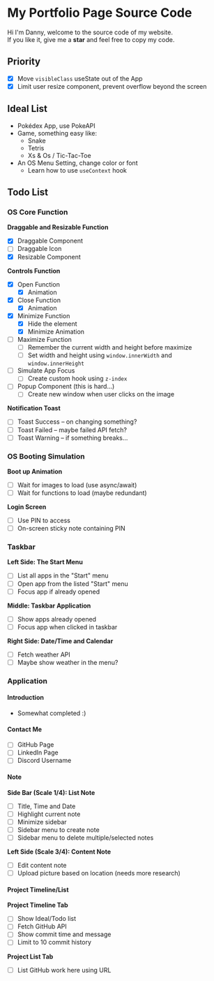 # My Portfolio Page Source Code

Hi I'm Danny, welcome to the source code of my website.  
If you like it, give me a **star** and feel free to copy my code.

## Priority

- [X] Move `visibleClass` useState out of the App
- [X] Limit user resize component, prevent overflow beyond the screen

## Ideal List

- Pokédex App, use PokeAPI
- Game, something easy like:
   - Snake
   - Tetris
   - Xs & Os / Tic-Tac-Toe
- An OS Menu Setting, change color or font
   - Learn how to use `useContext` hook

## Todo List

### OS Core Function

**Draggable and Resizable Function**
- [x] Draggable Component
- [ ] Draggable Icon
- [x] Resizable Component

**Controls Function**
- [x] Open Function
   - [x] Animation
- [x] Close Function
   - [x] Animation
- [x] Minimize Function
   - [x] Hide the element
   - [x] Minimize Animation
- [ ] Maximize Function
   - [ ] Remember the current width and height before maximize
   - [ ] Set width and height using `window.innerWidth` and `window.innerHeight`
- [ ] Simulate App Focus
   - [ ] Create custom hook using `z-index`
- [ ] Popup Component (this is hard...)
   - [ ] Create new window when user clicks on the image

**Notification Toast**
- [ ] Toast Success – on changing something?
- [ ] Toast Failed – maybe failed API fetch?
- [ ] Toast Warning – if something breaks...

### OS Booting Simulation

**Boot up Animation**
- [ ] Wait for images to load (use async/await)
- [ ] Wait for functions to load (maybe redundant)

**Login Screen**
- [ ] Use PIN to access
- [ ] On-screen sticky note containing PIN

### Taskbar

**Left Side: The Start Menu**
- [ ] List all apps in the "Start" menu
- [ ] Open app from the listed "Start" menu
- [ ] Focus app if already opened

**Middle: Taskbar Application**
- [ ] Show apps already opened
- [ ] Focus app when clicked in taskbar

**Right Side: Date/Time and Calendar**
- [ ] Fetch weather API
- [ ] Maybe show weather in the menu?

### Application

#### Introduction
- Somewhat completed :)

#### Contact Me
- [ ] GitHub Page
- [ ] LinkedIn Page
- [ ] Discord Username

#### Note

**Side Bar (Scale 1/4): List Note**
- [ ] Title, Time and Date
- [ ] Highlight current note
- [ ] Minimize sidebar
- [ ] Sidebar menu to create note
- [ ] Sidebar menu to delete multiple/selected notes

**Left Side (Scale 3/4): Content Note**
- [ ] Edit content note
- [ ] Upload picture based on location (needs more research)

#### Project Timeline/List

**Project Timeline Tab**
- [ ] Show Ideal/Todo list
- [ ] Fetch GitHub API
- [ ] Show commit time and message
- [ ] Limit to 10 commit history

**Project List Tab**
- [ ] List GitHub work here using URL  

